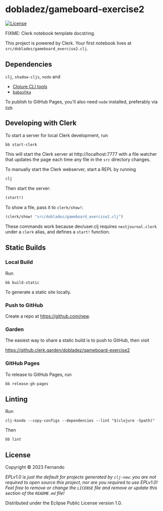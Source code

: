 # dobladez/gameboard-exercise2

[![License][license]][license-url]

FIXME: Clerk notebook template docstring.

This project is powered by Clerk. Your first notebook lives at
`src/dobladez/gameboard_exercise2.clj`.

## Dependencies

`clj`, `shadow-cljs`, `node` and

- [Clojure CLI tools](https://clojure.org/guides/install_clojure)
- [`babashka`](https://github.com/babashka/babashka#installation)

To publish to GitHub Pages, you'll also need `node` installed, preferably via
[`nvm`](https://github.com/nvm-sh/nvm#installing-and-updating).

## Developing with Clerk

To start a server for local Clerk development, run

```sh
bb start-clerk
```

This will start the Clerk server at http://localhost:7777 with a file
watcher that updates the page each time any file in the `src` directory changes.

To manually start the Clerk webserver, start a REPL by running

```sh
clj
```

Then start the server:

```clj
(start!)
```

To show a file, pass it to `clerk/show!`:

```clj
(clerk/show! "src/dobladez/gameboard_exercise2.clj")
```

These commands work because dev/user.clj requires `nextjournal.clerk` under a
`clerk` alias, and defines a `start!` function.

## Static Builds

### Local Build

Run

```
bb build-static
```

To generate a static site locally.

### Push to GitHub

Create a repo at https://github.com/new.

### Garden

The easiest way to share a static build is to push to GitHub, then visit

https://github.clerk.garden/dobladez/gameboard-exercise2


### GitHub Pages

To release to GitHub Pages, run

```
bb release-gh-pages
```

## Linting

Run

```
clj-kondo --copy-configs --dependencies --lint "$(clojure -Spath)"
```

Then

```
bb lint
```

## License

Copyright © 2023 Fernando

_EPLv1.0 is just the default for projects generated by `clj-new`: you are not_
_required to open source this project, nor are you required to use EPLv1.0!_
_Feel free to remove or change the `LICENSE` file and remove or update this_
_section of the `README.md` file!_

Distributed under the Eclipse Public License version 1.0.

[license]: https://img.shields.io/badge/License-EPL%201.0-green.svg
[license-url]: LICENSE
